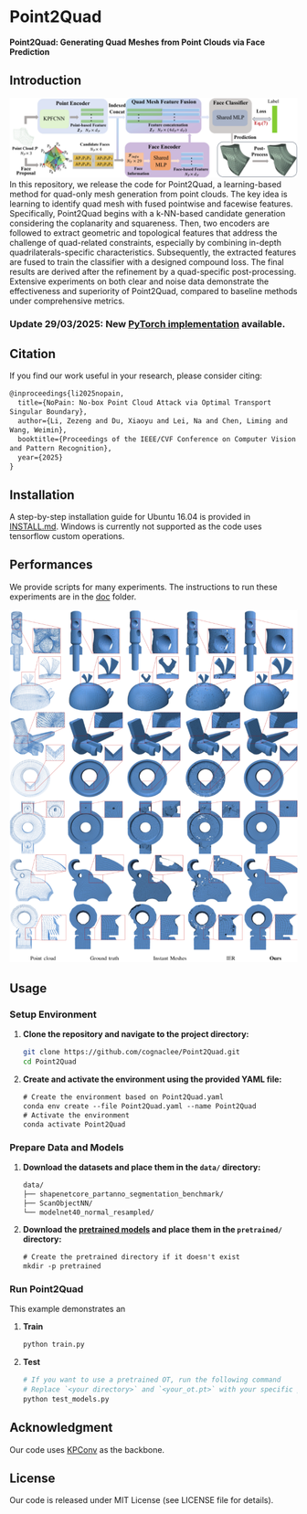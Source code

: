 # Point2Quad
**Point2Quad: Generating Quad Meshes from Point Clouds via Face Prediction**

## Introduction
![Full pipeline of our Point2Quad](assets/pipeline.png)
In this repository, we release the code for Point2Quad, a learning-based method for quad-only mesh generation from point clouds. The key idea is learning to identify quad mesh with fused pointwise and facewise features. Specifically, Point2Quad begins with a k-NN-based candidate generation considering the coplanarity and squareness. Then, two encoders are followed to extract geometric and topological features that address the challenge of quad-related constraints, especially by combining in-depth quadrilaterals-specific characteristics. Subsequently, the extracted features are fused to train the classifier with a designed compound loss. The final results are derived after the refinement by a quad-specific post-processing. Extensive experiments on both clear and noise data demonstrate the effectiveness and superiority of Point2Quad, compared to baseline methods under comprehensive metrics. 

### Update 29/03/2025: New [PyTorch implementation](https://github.com/cognaclee/Point2Quad) available. 


## Citation
If you find our work useful in your research, please consider citing:

```
@inproceedings{li2025nopain,
  title={NoPain: No-box Point Cloud Attack via Optimal Transport Singular Boundary},
  author={Li, Zezeng and Du, Xiaoyu and Lei, Na and Chen, Liming and Wang, Weimin},
  booktitle={Proceedings of the IEEE/CVF Conference on Computer Vision and Pattern Recognition},
  year={2025}
}
```

## Installation

A step-by-step installation guide for Ubuntu 16.04 is provided in [INSTALL.md](./INSTALL.md). Windows is currently 
not supported as the code uses tensorflow custom operations.


## Performances

We provide scripts for many experiments. The instructions to run these experiments are in the [doc](./doc) folder.

![qualitative.png](assets/qualitative.png)


## Usage

### Setup Environment


1. **Clone the repository and navigate to the project directory:**

   ```bash
   git clone https://github.com/cognaclee/Point2Quad.git
   cd Point2Quad
   ```
2. **Create and activate the environment using the provided YAML file:**
	```
	# Create the environment based on Point2Quad.yaml
	conda env create --file Point2Quad.yaml --name Point2Quad
	# Activate the environment
	conda activate Point2Quad

	```

### Prepare Data and Models

1. **Download the datasets and place them in the `data/` directory:**

	```
	data/
	├── shapenetcore_partanno_segmentation_benchmark/
	├── ScanObjectNN/
	└── modelnet40_normal_resampled/
	```
2. **Download the [pretrained models](https://drive.google.com/drive/folders/1K0i1Q-77maDBT03fSGRQzHXA1bvgNSD5?usp=drive_link) and place them in the `pretrained/` directory:**
	```
	# Create the pretrained directory if it doesn't exist
	mkdir -p pretrained
	```

### Run Point2Quad
This example demonstrates an 
1. **Train**
	```bash
	python train.py
	```
2. **Test**
	```bash
	# If you want to use a pretrained OT, run the following command
	# Replace `<your directory>` and `<your_ot.pt>` with your specific paths
	python test_models.py
	```

## Acknowledgment

Our code uses <a href="https://github.com/HuguesTHOMAS/KPConv">KPConv</a> as the backbone.

## License
Our code is released under MIT License (see LICENSE file for details).

